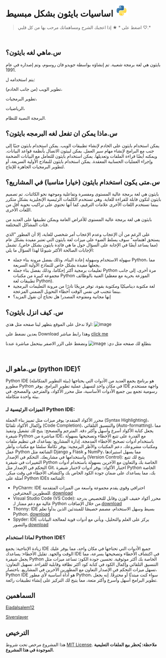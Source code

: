 <div aling="center">
  
  

# اساسيات بايثون بشكل مبسيط   <img src="https://raw.githubusercontent.com/devicons/devicon/master/icons/python/python-original.svg" alt="python" width="40" height="40"/> 

</div>

> اضغط على * &#9733; إذا اعجبك الشرح ومساهماتك مرحب بها من كل قلبي ♡.*
<br/>

## س.ماهي لغه بايثون؟

بايثون هي لغة برمجة شعبية. تم إنشاؤه بواسطة جويدو فان روسوم، وتم إصداره في عام 1991.

يتم استخدامه ل:

تطوير الويب (من جانب الخادم)،

تطوير البرمجيات،

الرياضيات،

البرمجة النصية للنظام.
## س.ماذا يمكن ان تفعل لغه البرمجه بايثون؟

يمكن استخدام بايثون على الخادم لإنشاء تطبيقات الويب.
يمكن استخدام بايثون جنبًا إلى جنب مع البرامج لإنشاء مهام سير العمل.
يمكن لبيثون الاتصال بأنظمة قواعد البيانات. ويمكنه أيضًا قراءة الملفات وتعديلها.
يمكن استخدام بايثون للتعامل مع البيانات الضخمة وإجراء العمليات الحسابية المعقدة.
يمكن استخدام بايثون للنماذج الأولية السريعة، أو لتطوير البرمجيات الجاهزة للإنتاج.
## س.متى يكون استخدام بايثون (خيارا مناسبا) في المشاريع؟
بايثون هي لغة برمجة عالية المستوى ومفسرة وتفاعلية وموجهة نحو الكائنات. تم تصميم بايثون لتكون قابلة للقراءة للغاية. وهي تستخدم الكلمات الرئيسية الإنجليزية بشكل متكرر بينما تستخدم اللغات الأخرى علامات الترقيم، كما أنها تحتوي على تراكيب نحوية أقل من اللغات الأخرى.

بايثون هي لغة برمجة عالية المستوى للأغراض العامة ويمكن تطبيقها على العديد من فئات المشاكل المختلفة.

على الرغم من أن الإعجاب وعدم الإعجاب أمر شخصي للغاية، إلا أن المطور "الذي يستحق اهتمامه" سوف يسلط الضوء على ميزات لغة بايثون التي تعتبر مفيدة بشكل عام (مما يساعد أيضًا في الإجابة على السؤال حول ما هي فائدة بايثون بشكل خاص). تشمل الإجابات الصالحة الأكثر شيوعًا لهذا السؤال ما يلي:

- سهولة الاستخدام وسهولة إعادة البناء، وذلك بفضل مرونة بناء جملة Python، مما يجعلها مفيدة بشكل خاص للنماذج الأولية السريعة.
- تعليمات برمجية أكثر إحكاما، وذلك بفضل بناء جملة Python مرة أخرى، إلى جانب مجموعة كبيرة من مكتبات Python الغنية بالوظائف (الموزعة بحرية مع معظم تطبيقات لغة Python).
- لغة مكتوبة ديناميكيًا ومكتوبة بقوة، توفر مزيجًا نادرًا من مرونة التعليمات البرمجية بينما تتجنب في نفس الوقت أخطاء التحويل الضمني المزعجة.
- إنها مجانية ومفتوحة المصدر! هل نحتاج أن نقول المزيد؟

## س. كيف انزل بايثون؟
<div>
  
اولا ندخل على الموقع 
بتظهر لينا صفحه مثل هذي:
![image](https://github.com/Siverslayer/Pythone_Basics/assets/101945487/be16a34e-8c8e-4557-b4b3-2a2b50a81466)

<p>
بعدين نضغط على Download
وهذا رابط مباشر   <a href="https://www.python.org/downloads/">click me</a>

  بتطلع لك صفحه مثل دي:
  ![image](https://github.com/Siverslayer/Pythone_Basics/assets/101945487/338e5173-aea0-4eed-a4f4-eeca06c25644)
 ونضغط على الزر الاصفر بيتحمل مباشرة عندنا
</p>
<br/>

## س.ماهو ال (python IDE)؟

Python IDE (بيئة التطوير المتكاملة) هو برنامج يجمع العديد من الأدوات التي يحتاجها مطورو Python في مكان واحد لتسهيل عملية تطوير البرامج. يوفر IDE واجهة مستخدم رسومية تجمع بين جميع الأدوات الأساسية، مثل محرر الأكواد، والمترجم، والمصحح، في بيئة واحدة متكاملة.
<h3>
  
الميزات الرئيسية لـ Python IDE:
</h3>

محرر الأكواد المتقدم: يوفر ميزات مثل تمييز بناء الجملة (Syntax Highlighting)، وإكمال الأكواد تلقائيًا (Code Completion)، والتنسيق التلقائي (Auto-formatting)، مما يجعل كتابة الأكواد أسرع وأسهل وأكثر دقة.
المترجم والمصحح: يتيح لك تشغيل وتنفيذ شيفرة Python مباشرة من IDE، مع القدرة على تتبع الأخطاء وتصحيحها بسهولة باستخدام أدوات تصحيح الأخطاء المدمجة.
إدارة المشاريع: يساعدك في تنظيم ملفات ومكتبات مشروعك.
دعم المكتبات والأطر البرمجية: يوفر تكاملًا سلسًا مع مكتبات وأطر عمل Python الشائعة مثل Django و Flask و NumPy، مما يسهل استيرادها واستخدامها في مشاريعك.
التحكم في الإصدار (Version Control): يتيح لك تتبع التغييرات في شيفرة Python الخاصة بك والتعاون مع الآخرين بسهولة باستخدام أدوات التحكم في الإصدار مثل Git.
اختبار الأكواد: يوفر أدوات لاختبار شيفرة Python الخاصة بك، مما يساعدك على ضمان جودة الكود الخاص بك واكتشاف الأخطاء في وقت مبكر.
أمثلة على Python IDEs الشائعة:

- PyCharm: IDE احترافي وقوي يقدم مجموعة واسعة من الميزات المتقدمة للمطورين المحترفين. <a href="https://www.jetbrains.com/pycharm/download/download-thanks.html?platform=windows&code=PCC">download</a>
- Visual Studio Code (VS Code): محرر أكواد خفيف الوزن وقابل للتخصيص بدرجة عالية مع دعم ممتاز لـ Python من خلال الإضافات.<a href="https://code.visualstudio.com/download">download</a>
- Thonny: IDE بسيط وسهل الاستخدام، مصمم خصيصًا للمبتدئين الذين بدأوا تعلم Python. <a href="https://thonny.org/">download</a>
- Spyder: IDE يركز على العلم والتحليل، ويأتي مع أدوات قوية لمعالجة البيانات والتصور.<a href="https://github.com/spyder-ide/spyder/releases/latest/download/Spyder_64bit_full.exe">download</a>

<h3>
لماذا استخدام Python IDE؟
</h3>

زيادة الإنتاجية: يجمع IDE جميع الأدوات التي تحتاجها في مكان واحد، مما يوفر عليك الوقت والجهد.
تقليل الأخطاء: يساعدك IDE في اكتشاف الأخطاء وتصحيحها بسرعة، مما يجعل شيفرة Python الخاصة بك أكثر موثوقية.
تحسين جودة الكود: تساعد ميزات مثل التنسيق التلقائي وإكمال الكود في كتابة كود أكثر نظافة وقابلية للقراءة.
تسهيل التعاون: تسهل ميزات التحكم في الإصدار التعاون مع المطورين الآخرين في المشاريع.
باختصار، Python IDE هو أداة أساسية لأي مطور Python، سواء كنت مبتدئًا أو محترفًا. إنه يجعل تطوير البرامج أسهل وأسرع وأكثر متعة، مما يتيح لك التركيز على إنشاء تطبيقات رائعة.

</div>



## السماهمين


[Eiadalsalem12](https://github.com/Eiadalsalem12)

[Siverslayer](https://github.com/Siverslayer)


## الترخيص

هذا المشروع مرخص تحت شروط [MIT License](./LICENSE). **ملاحظة: يُحظر بيع الملفات التعليمية الموجودة في هذا المشروع.**
